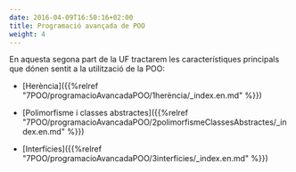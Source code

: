 ```yaml
---
date: 2016-04-09T16:50:16+02:00
title: Programació avançada de POO
weight: 4
---
```


En aquesta segona part de la UF tractarem les característiques principals que dónen sentit a la utilització de la POO:

- [Herència]({{%relref "7POO/programacioAvancadaPOO/1herència/_index.en.md" %}})

- [Polimorfisme i classes abstractes]({{%relref "7POO/programacioAvancadaPOO/2polimorfismeClassesAbstractes/_index.en.md" %}})

- [Interfícies]({{%relref "7POO/programacioAvancadaPOO/3interficies/_index.en.md" %}})


